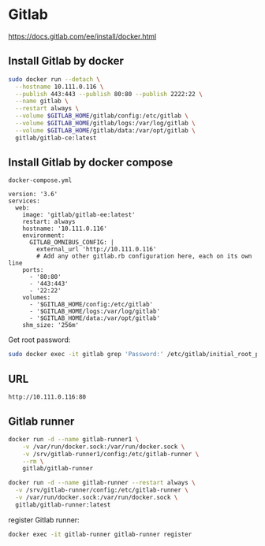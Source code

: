 # Gitlab

https://docs.gitlab.com/ee/install/docker.html

## Install Gitlab by docker 

```bash
sudo docker run --detach \
  --hostname 10.111.0.116 \
  --publish 443:443 --publish 80:80 --publish 2222:22 \
  --name gitlab \
  --restart always \
  --volume $GITLAB_HOME/gitlab/config:/etc/gitlab \
  --volume $GITLAB_HOME/gitlab/logs:/var/log/gitlab \
  --volume $GITLAB_HOME/gitlab/data:/var/opt/gitlab \
  gitlab/gitlab-ce:latest
```

## Install Gitlab by docker compose

`docker-compose.yml`
```docker
version: '3.6'
services:
  web:
    image: 'gitlab/gitlab-ee:latest'
    restart: always
    hostname: '10.111.0.116'
    environment:
      GITLAB_OMNIBUS_CONFIG: |
        external_url 'http://10.111.0.116'
        # Add any other gitlab.rb configuration here, each on its own line
    ports:
      - '80:80'
      - '443:443'
      - '22:22'
    volumes:
      - '$GITLAB_HOME/config:/etc/gitlab'
      - '$GITLAB_HOME/logs:/var/log/gitlab'
      - '$GITLAB_HOME/data:/var/opt/gitlab'
    shm_size: '256m'
```

Get root password:

```bash
sudo docker exec -it gitlab grep 'Password:' /etc/gitlab/initial_root_password
```

## URL

```url
http://10.111.0.116:80
```

## Gitlab runner

```bash
docker run -d --name gitlab-runner1 \
    -v /var/run/docker.sock:/var/run/docker.sock \
    -v /srv/gitlab-runner1/config:/etc/gitlab-runner \
    --rm \
    gitlab/gitlab-runner
```

```bash
docker run -d --name gitlab-runner --restart always \
  -v /srv/gitlab-runner/config:/etc/gitlab-runner \
  -v /var/run/docker.sock:/var/run/docker.sock \
  gitlab/gitlab-runner:latest
```

register Gitlab runner:

```bash
docker exec -it gitlab-runner gitlab-runner register
```